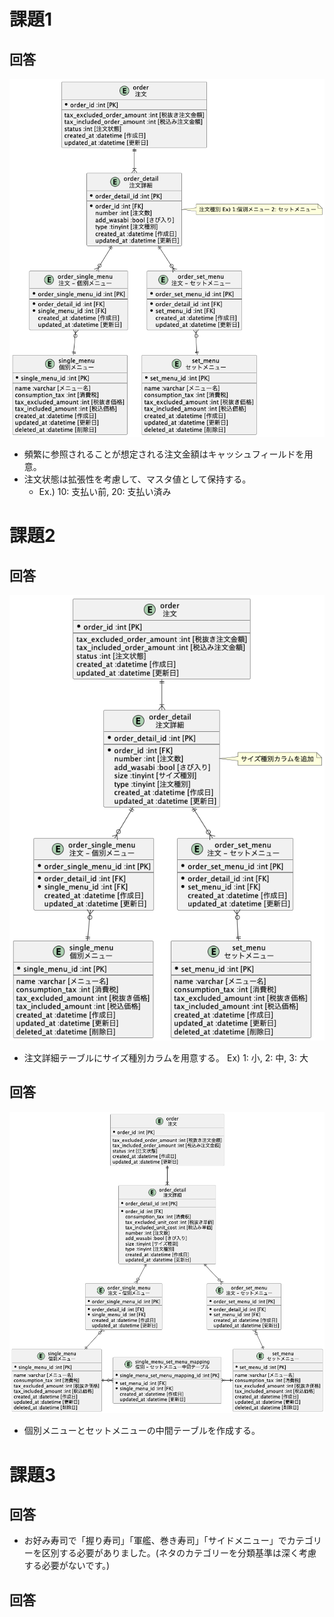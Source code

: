# 課題1
## 回答
![ER図](./sushi1.png)
- 頻繁に参照されることが想定される注文金額はキャッシュフィールドを用意。
- 注文状態は拡張性を考慮して、マスタ値として保持する。
  - Ex.) 10: 支払い前, 20: 支払い済み

# 課題2
## 回答
![ER図](./sushi2_1.png)

- 注文詳細テーブルにサイズ種別カラムを用意する。
Ex) 1: 小, 2: 中, 3: 大

## 回答
![ER図](./sushi2_2.png)
- 個別メニューとセットメニューの中間テーブルを作成する。

# 課題3
## 回答
- お好み寿司で「握り寿司」「軍艦、巻き寿司」「サイドメニュー」でカテゴリーを区別する必要がありました。(ネタのカテゴリーを分類基準は深く考慮する必要がないです。)

## 回答

